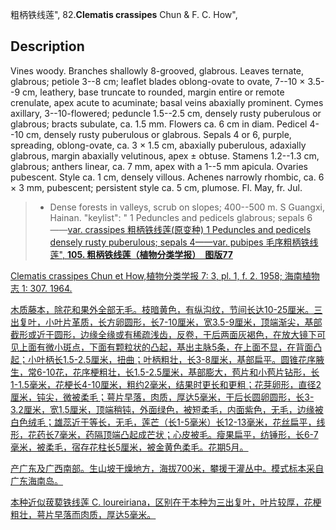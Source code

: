 粗柄铁线莲",
82.**Clematis crassipes** Chun & F. C. How",

## Description
Vines woody. Branches shallowly 8-grooved, glabrous. Leaves ternate, glabrous; petiole 3--8 cm; leaflet blades oblong-ovate to ovate, 7--10 × 3.5--9 cm, leathery, base truncate to rounded, margin entire or remote crenulate, apex acute to acuminate; basal veins abaxially prominent. Cymes axillary, 3--10-flowered; peduncle 1.5--2.5 cm, densely rusty puberulous or glabrous; bracts subulate, ca. 1.5 mm. Flowers ca. 6 cm in diam. Pedicel 4--10 cm, densely rusty puberulous or glabrous. Sepals 4 or 6, purple, spreading, oblong-ovate, ca. 3 × 1.5 cm, abaxially puberulous, adaxially glabrous, margin abaxially velutinous, apex ± obtuse. Stamens 1.2--1.3 cm, glabrous; anthers linear, ca. 7 mm, apex with a 1--5 mm apicula. Ovaries pubescent. Style ca. 1 cm, densely villous. Achenes narrowly rhombic, ca. 6 × 3 mm, pubescent; persistent style ca. 5 cm, plumose. Fl. May, fr. Jul.

> * Dense forests in valleys, scrub on slopes; 400--500 m. S Guangxi, Hainan.
  "keylist": "
1 Peduncles and pedicels glabrous; sepals 6——<a href='/info/Clematis crassipes var. crassipes?t=foc'>var. crassipes 粗柄铁线莲(原变种)
1 Peduncles and pedicels densely rusty puberulous; sepals 4——<a href='/info/Clematis crassipes var. pubipes?t=foc'>var. pubipes 毛序粗柄铁线莲",
**105. 粗柄铁线莲（植物分类学报）　图版77**

Clematis crassipes Chun et How,植物分类学报 7: 3, pl. 1, f. 2. 1958; 海南植物志 1: 307. 1964.

木质藤本，除花和果外全部无毛。枝暗黄色，有纵沟纹，节间长达10-25厘米。三出复叶，小叶片革质，长方卵圆形，长7-10厘米，宽3.5-9厘米，顶端渐尖，基部截形或近于圆形，边缘全缘或有稀疏浅齿，反卷，干后两面灰褐色，在放大镜下可见上面有微小斑点，下面有颗粒状的凸起，基出主脉5条，在上面不显，在背面凸起；小叶柄长1.5-2.5厘米，扭曲；叶柄粗壮，长3-8厘米，基部扁平。圆锥花序腋生，常6-10花，花序梗粗壮，长1.5-2.5厘米，基部膨大，苞片和小苞片钻形，长1-1.5毫米，花梗长4-10厘米，粗约2毫米，结果时更长和更粗；花芽卵形，直径2厘米，钝尖，微被柔毛；萼片早落，肉质，厚达5毫米，干后长圆卵圆形，长3-3.2厘米，宽1.5厘米，顶端稍钝，外面绿色，被短柔毛，内面紫色，无毛，边缘被白色绒毛；雄蕊近于等长，无毛，莲芒（长1-5毫米）长12-13毫米，花丝扁平，线形，花药长7毫米，药隔顶端凸起成芒状；心皮被毛。瘦果扁平，纺锤形，长6-7毫米，被柔毛，宿存花柱长5厘米，被金黄色柔毛。花期5月。

产广东及广西南部。生山坡干燥地方，海拔700米，攀援于灌丛中。模式标本采自广东海南岛。

本种近似菝葜铁线莲 C. loureiriana，区别在于本种为三出复叶，叶片较厚，花梗粗壮，萼片早落而肉质，厚达5毫米。
